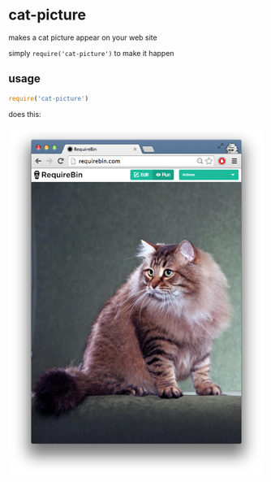 # cat-picture

makes a cat picture appear on your web site

simply `require('cat-picture')` to make it happen

## usage

```js
require('cat-picture')
```

does this:

![cat](picture.png)
